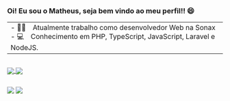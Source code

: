 ### Oi! Eu sou o Matheus, seja bem vindo ao meu perfil!! 😄

<table>
  <tr>
    <td> 
      - 👨‍💻&emsp;Atualmente trabalho como desenvolvedor Web na Sonax<br>
      - 💻&emsp;Conhecimento em PHP, TypeScript, JavaScript, Laravel e NodeJS.<br>
    </td>
  </tr>
</table>

  ##

<div>
  <a href="https://github.com/matheusevs">
  <img align="center" src="https://github-readme-stats.vercel.app/api?username=matheusevs&show_icons=true&theme=radical&include_all_commits=true&count_private=true"/>
  <img align="center" src="https://github-readme-stats.vercel.app/api/top-langs/?username=matheusevs&layout=compact&langs_count=7&theme=radical"/>
</div>

  ##
  
<!-- <div style="display: inline_block"><br>
    <img align="center" alt="tioTheus-HTML" height="30" width="40" src="https://raw.githubusercontent.com/devicons/devicon/master/icons/html5/html5-original.svg">
                        <img align="center" alt="tioTheus-CSS" height="30" width="40" src="https://raw.githubusercontent.com/devicons/devicon/master/icons/css3/css3-original.svg">
                        <img align="center" alt="tioTheus-Js" height="30" width="40" src="https://raw.githubusercontent.com/devicons/devicon/master/icons/javascript/javascript-plain.svg">
                        <img align="center" alt="tioTheus-Js" height="30" width="40" src="https://raw.githubusercontent.com/devicons/devicon/master/icons/typescript/typescript-plain.svg">
                        <img align="center" alt="tioTheus-Js" height="30" width="40" src="https://raw.githubusercontent.com/devicons/devicon/master/icons/php/php-original.svg">
                        <img align="center" alt="tioTheus-Js" height="30" width="40" src="https://raw.githubusercontent.com/devicons/devicon/master/icons/java/java-original.svg">
                        <img align="center" alt="tioTheus-C" height="30" width="40" src="https://raw.githubusercontent.com/devicons/devicon/master/icons/c/c-original.svg">
                        <img align="center" alt="tioTheus-Ionic" height="30" width="40" src="https://raw.githubusercontent.com/devicons/devicon/master/icons/ionic/ionic-original.svg">
                        <img align="center" alt="tioTheus-Bootstrap" height="30" width="40" src="https://raw.githubusercontent.com/devicons/devicon/master/icons/bootstrap/bootstrap-plain.svg">
                        <img align="center" alt="tioTheus-AngularJs" height="30" width="40" src="https://raw.githubusercontent.com/devicons/devicon/master/icons/angularjs/angularjs-original.svg">
                        <img align="center" alt="tioTheus-nodeJS" height="30" width="40" src="https://raw.githubusercontent.com/devicons/devicon/master/icons/nodejs/nodejs-plain.svg">
                        <img align="center" alt="tioTheus-npm" height="30" width="40" src="https://raw.githubusercontent.com/devicons/devicon/master/icons/npm/npm-original-wordmark.svg">
                        <img align="center" alt="tioTheus-npm" height="30" width="40" src="https://github.com/devicons/devicon/blob/master/icons/laravel/laravel-plain.svg">
                        <img align="center" alt="tioTheus-wordPress" height="30" width="40" src="https://raw.githubusercontent.com/devicons/devicon/master/icons/wordpress/wordpress-plain.svg">
                        <img align="center" alt="tioTheus-vsCode" height="30" width="40" src="https://raw.githubusercontent.com/devicons/devicon/master/icons/vscode/vscode-original.svg">
</div>
  
  ## -->
  
<div> 
<!--   <a href="https://www.youtube.com/thewsgameplay" target="_blank"><img src="https://img.shields.io/badge/YouTube-FF0000?style=for-the-badge&logo=youtube&logoColor=white" target="_blank"></a> -->
  <a href="https://www.instagram.com/mattheus_2001/" target="_blank"><img src="https://img.shields.io/badge/-Instagram-%23E4405F?style=for-the-badge&logo=instagram&logoColor=white" target="_blank"></a>
<!--  	<a href="https://www.twitch.tv/tiotheusgod" target="_blank"><img src="https://img.shields.io/badge/Twitch-9146FF?style=for-the-badge&logo=twitch&logoColor=white" target="_blank"></a> -->
<!--  <a href="https://discord.gg/tp8CRTzR3Q" target="_blank"><img src="https://img.shields.io/badge/Discord-7289DA?style=for-the-badge&logo=discord&logoColor=white" target="_blank"></a>  -->
  <a href="https://www.linkedin.com/in/matheus-eduardo-vieira-de-souza-983588206/" target="_blank"><img src="https://img.shields.io/badge/-LinkedIn-%230077B5?style=for-the-badge&logo=linkedin&logoColor=white" target="_blank"></a>
<!--   <a href="https://steamcommunity.com/id/tiotheusgod" target="_blank"><img src="https://img.shields.io/badge/Steam-000000?style=for-the-badge&logo=steam&logoColor=white" target="_blank"></a> -->

</div>
